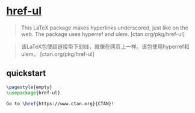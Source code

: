 # [href-ul](https://www.ctan.org/pkg/href-ul)

> This LaTeX package makes hyperlinks underscored, just like on the web. The package uses hyperref and ulem. [ctan.org/pkg/href-ul]

> 该LaTeX包使超链接带下划线，就像在网页上一样。该包使用hyperref和ulem。 [ctan.org/pkg/href-ul]

## quickstart

```tex
\pagestyle{empty}
\usepackage{href-ul}
```

```tex
Go to \href{https://www.ctan.org}{CTAN}!
```
